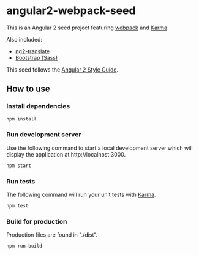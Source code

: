 # angular2-webpack-seed

This is an Angular 2 seed project featuring [webpack](https://webpack.github.io) and [Karma](https://karma-runner.github.io).

Also included:
* [ng2-translate](https://github.com/ocombe/ng2-translate)
* [Bootstrap (Sass)](http://getbootstrap.com)

This seed follows the [Angular 2 Style Guide](https://angular.io/docs/ts/latest/guide/style-guide.html).

## How to use

### Install dependencies

```bash
npm install
```

### Run development server

Use the following command to start a local development server which will display the application at http://localhost:3000.

```bash
npm start
```

### Run tests

The following command will run your unit tests with [Karma](https://karma-runner.github.io).

```bash
npm test
```

### Build for production

Production files are found in "./dist".

```bash
npm run build
```
